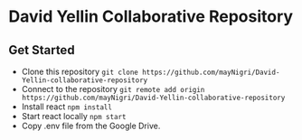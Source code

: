 # David Yellin Collaborative Repository

## Get Started
- Clone this repository `git clone https://github.com/mayNigri/David-Yellin-collaborative-repository`
- Connect to the repository `git remote add origin https://github.com/mayNigri/David-Yellin-collaborative-repository`
- Install react `npm install`
- Start react locally `npm start`
- Copy .env file from the Google Drive.
